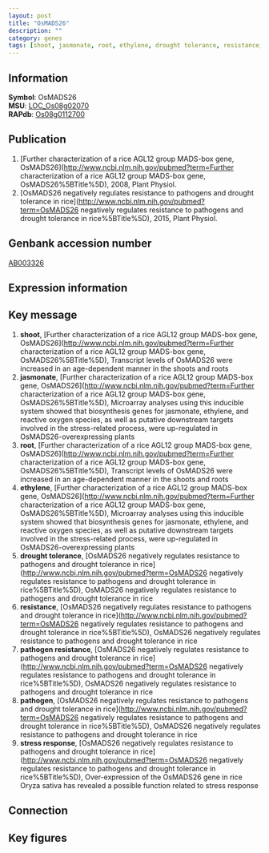 ```yaml
---
layout: post
title: "OsMADS26"
description: ""
category: genes
tags: [shoot, jasmonate, root, ethylene, drought tolerance, resistance, pathogen resistance, pathogen, stress response, Gene]
---
```


## Information
__Symbol__: OsMADS26  
__MSU__: [LOC_Os08g02070](http://rice.plantbiology.msu.edu/cgi-bin/ORF_infopage.cgi?orf=LOC_Os08g02070)  
__RAPdb__: [Os08g0112700](http://rapdb.dna.affrc.go.jp/viewer/gbrowse_details/irgsp1?name=Os08g0112700)  

## Publication
1. [Further characterization of a rice AGL12 group MADS-box gene, OsMADS26](http://www.ncbi.nlm.nih.gov/pubmed?term=Further characterization of a rice AGL12 group MADS-box gene, OsMADS26%5BTitle%5D), 2008, Plant Physiol.
2. [OsMADS26 negatively regulates resistance to pathogens and drought tolerance in rice](http://www.ncbi.nlm.nih.gov/pubmed?term=OsMADS26 negatively regulates resistance to pathogens and drought tolerance in rice%5BTitle%5D), 2015, Plant Physiol.

## Genbank accession number
[AB003326](http://www.ncbi.nlm.nih.gov/nuccore/AB003326)  

## Expression information

## Key message
1. __shoot__, [Further characterization of a rice AGL12 group MADS-box gene, OsMADS26](http://www.ncbi.nlm.nih.gov/pubmed?term=Further characterization of a rice AGL12 group MADS-box gene, OsMADS26%5BTitle%5D),  Transcript levels of OsMADS26 were increased in an age-dependent manner in the shoots and roots
2. __jasmonate__, [Further characterization of a rice AGL12 group MADS-box gene, OsMADS26](http://www.ncbi.nlm.nih.gov/pubmed?term=Further characterization of a rice AGL12 group MADS-box gene, OsMADS26%5BTitle%5D),  Microarray analyses using this inducible system showed that biosynthesis genes for jasmonate, ethylene, and reactive oxygen species, as well as putative downstream targets involved in the stress-related process, were up-regulated in OsMADS26-overexpressing plants
3. __root__, [Further characterization of a rice AGL12 group MADS-box gene, OsMADS26](http://www.ncbi.nlm.nih.gov/pubmed?term=Further characterization of a rice AGL12 group MADS-box gene, OsMADS26%5BTitle%5D),  Transcript levels of OsMADS26 were increased in an age-dependent manner in the shoots and roots
4. __ethylene__, [Further characterization of a rice AGL12 group MADS-box gene, OsMADS26](http://www.ncbi.nlm.nih.gov/pubmed?term=Further characterization of a rice AGL12 group MADS-box gene, OsMADS26%5BTitle%5D),  Microarray analyses using this inducible system showed that biosynthesis genes for jasmonate, ethylene, and reactive oxygen species, as well as putative downstream targets involved in the stress-related process, were up-regulated in OsMADS26-overexpressing plants
5. __drought tolerance__, [OsMADS26 negatively regulates resistance to pathogens and drought tolerance in rice](http://www.ncbi.nlm.nih.gov/pubmed?term=OsMADS26 negatively regulates resistance to pathogens and drought tolerance in rice%5BTitle%5D), OsMADS26 negatively regulates resistance to pathogens and drought tolerance in rice
6. __resistance__, [OsMADS26 negatively regulates resistance to pathogens and drought tolerance in rice](http://www.ncbi.nlm.nih.gov/pubmed?term=OsMADS26 negatively regulates resistance to pathogens and drought tolerance in rice%5BTitle%5D), OsMADS26 negatively regulates resistance to pathogens and drought tolerance in rice
7. __pathogen resistance__, [OsMADS26 negatively regulates resistance to pathogens and drought tolerance in rice](http://www.ncbi.nlm.nih.gov/pubmed?term=OsMADS26 negatively regulates resistance to pathogens and drought tolerance in rice%5BTitle%5D), OsMADS26 negatively regulates resistance to pathogens and drought tolerance in rice
8. __pathogen__, [OsMADS26 negatively regulates resistance to pathogens and drought tolerance in rice](http://www.ncbi.nlm.nih.gov/pubmed?term=OsMADS26 negatively regulates resistance to pathogens and drought tolerance in rice%5BTitle%5D), OsMADS26 negatively regulates resistance to pathogens and drought tolerance in rice
9. __stress response__, [OsMADS26 negatively regulates resistance to pathogens and drought tolerance in rice](http://www.ncbi.nlm.nih.gov/pubmed?term=OsMADS26 negatively regulates resistance to pathogens and drought tolerance in rice%5BTitle%5D), Over-expression of the OsMADS26 gene in rice Oryza sativa has revealed a possible function related to stress response

## Connection

## Key figures


